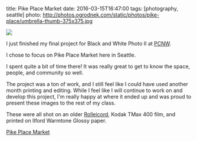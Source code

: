title: Pike Place Market
date: 2016-03-15T16:47:00
tags: [photography, seattle]
photo: http://photos.ogrodnek.com/static/photos/pike-place/umbrella-thumb-375x375.jpg

<a href="https://photos.ogrodnek.com/p/pike-place/">
  <img class="img-responsive" src="https://photos.ogrodnek.com/static/photos/pike-place/umbrella-thumb-375x375.jpg" />
</a>

I just finished my final project for Black and White Photo II at [PCNW](http://pcnw.org).

I chose to focus on Pike Place Market here in Seattle.

I spent quite a bit of time there!  It was really great to get to know the space, people, and community so well.

The project was a ton of work, and I still feel like I could have used another month printing and editing.  While I feel like I will continue to work on and develop this project, I'm really happy at where it ended up and was proud to present these images to the rest of my class.

These were all shot on an older [Rolleicord](https://en.wikipedia.org/wiki/Rolleicord), Kodak TMax 400 film, and printed on Ilford Warmtone Glossy paper.

[Pike Place Market](http://photos.ogrodnek.com/p/pike-place/)


